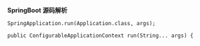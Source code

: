**SpringBoot 源码解析**

```
SpringApplication.run(Application.class, args);
```

```
public ConfigurableApplicationContext run(String... args) {
```

